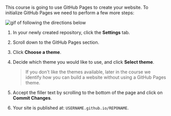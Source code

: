 [//]: # "This is used in both the CLI and Desktop course"

This course is going to use GitHub Pages to create your website. To initialize GitHub Pages we need to perform a few more steps:

![gif of following the directions below](../images/gifs/github-desktop/choose-a-theme.gif)


1. In your newly created repository, click the **Settings** tab.
1. Scroll down to the GitHub Pages section.
1. Click **Choose a theme**.
1. Decide which theme you would like to use, and click **Select theme**.

    > If you don't like the themes available, later in the course we identify how you can build a website without using a GitHub Pages theme.

1. Accept the filler text by scrolling to the bottom of the page and click on **Commit Changes**.
1. Your site is published at: `USERNAME.github.io/REPONAME`.
